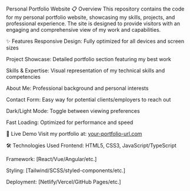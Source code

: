 Personal Portfolio Website
📋 Overview
This repository contains the code for my personal portfolio website, showcasing my skills, projects, and professional experience. The site is designed to provide visitors with an engaging and comprehensive view of my work and capabilities.

✨ Features
Responsive Design: Fully optimized for all devices and screen sizes

Project Showcase: Detailed portfolio section featuring my best work

Skills & Expertise: Visual representation of my technical skills and competencies

About Me: Professional background and personal interests

Contact Form: Easy way for potential clients/employers to reach out

Dark/Light Mode: Toggle between viewing preferences

Fast Loading: Optimized for performance and speed

🚀 Live Demo
Visit my portfolio at: [your-portfolio-url.com](https://daaportfolio.vercel.app)

🛠️ Technologies Used
Frontend: HTML5, CSS3, JavaScript/TypeScript

Framework: [React/Vue/Angular/etc.]

Styling: [Tailwind/SCSS/styled-components/etc.]

Deployment: [Netlify/Vercel/GitHub Pages/etc.]
